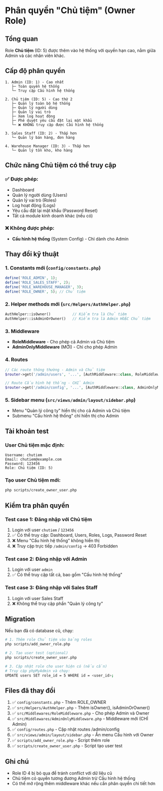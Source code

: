 # Phân quyền "Chủ tiệm" (Owner Role)

## Tổng quan

Role **Chủ tiệm** (ID: 5) được thêm vào hệ thống với quyền hạn cao, nằm giữa Admin và các nhân viên khác.

## Cấp độ phân quyền

```
1. Admin (ID: 1) - Cao nhất
   ├─ Toàn quyền hệ thống
   └─ Truy cập Cấu hình hệ thống

2. Chủ tiệm (ID: 5) - Cao thứ 2
   ├─ Quản lý toàn bộ hệ thống
   ├─ Quản lý người dùng
   ├─ Quản lý vai trò
   ├─ Xem log hoạt động
   ├─ Phê duyệt yêu cầu đặt lại mật khẩu
   └─ ❌ KHÔNG truy cập được Cấu hình hệ thống

3. Sales Staff (ID: 2) - Thấp hơn
   └─ Quản lý bán hàng, đơn hàng

4. Warehouse Manager (ID: 3) - Thấp hơn
   └─ Quản lý tồn kho, kho hàng
```

## Chức năng Chủ tiệm có thể truy cập

### ✅ Được phép:

- Dashboard
- Quản lý người dùng (Users)
- Quản lý vai trò (Roles)
- Log hoạt động (Logs)
- Yêu cầu đặt lại mật khẩu (Password Reset)
- Tất cả module kinh doanh khác (nếu có)

### ❌ Không được phép:

- **Cấu hình hệ thống** (System Config) - Chỉ dành cho Admin

## Thay đổi kỹ thuật

### 1. Constants mới (`config/constants.php`)

```php
define('ROLE_ADMIN', 1);
define('ROLE_SALES_STAFF', 2);
define('ROLE_WAREHOUSE_MANAGER', 3);
define('ROLE_OWNER', 5); // Chủ tiệm
```

### 2. Helper methods mới (`src/Helpers/AuthHelper.php`)

```php
AuthHelper::isOwner()          // Kiểm tra là Chủ tiệm
AuthHelper::isAdminOrOwner()   // Kiểm tra là Admin HOẶC Chủ tiệm
```

### 3. Middleware

- **RoleMiddleware** - Cho phép cả Admin và Chủ tiệm
- **AdminOnlyMiddleware** (MỚI) - Chỉ cho phép Admin

### 4. Routes

```php
// Các route thông thường - Admin và Chủ tiệm
$router->get('/admin/users', '...', [AuthMiddleware::class, RoleMiddleware::class]);

// Route Cấu hình hệ thống - CHỈ Admin
$router->get('/admin/config', '...', [AuthMiddleware::class, AdminOnlyMiddleware::class]);
```

### 5. Sidebar menu (`src/views/admin/layout/sidebar.php`)

- Menu "Quản lý công ty" hiển thị cho cả Admin và Chủ tiệm
- Submenu "Cấu hình hệ thống" chỉ hiển thị cho Admin

## Tài khoản test

### User Chủ tiệm mặc định:

```
Username: chutiem
Email: chutiem@example.com
Password: 123456
Role: Chủ tiệm (ID: 5)
```

### Tạo user Chủ tiệm mới:

```bash
php scripts/create_owner_user.php
```

## Kiểm tra phân quyền

### Test case 1: Đăng nhập với Chủ tiệm

1. Login với user `chutiem` / `123456`
2. ✅ Có thể truy cập: Dashboard, Users, Roles, Logs, Password Reset
3. ❌ Menu "Cấu hình hệ thống" không hiển thị
4. ❌ Truy cập trực tiếp `/admin/config` → 403 Forbidden

### Test case 2: Đăng nhập với Admin

1. Login với user `admin`
2. ✅ Có thể truy cập tất cả, bao gồm "Cấu hình hệ thống"

### Test case 3: Đăng nhập với Sales Staff

1. Login với user Sales Staff
2. ❌ Không thể truy cập phần "Quản lý công ty"

## Migration

Nếu bạn đã có database cũ, chạy:

```bash
# 1. Thêm role Chủ tiệm vào bảng roles
php scripts/add_owner_role.php

# 2. Tạo user test (optional)
php scripts/create_owner_user.php

# 3. Cập nhật role cho user hiện có (nếu cần)
# Truy cập phpMyAdmin và chạy:
UPDATE users SET role_id = 5 WHERE id = <user_id>;
```

## Files đã thay đổi

1. ✅ `config/constants.php` - Thêm ROLE_OWNER
2. ✅ `src/Helpers/AuthHelper.php` - Thêm isOwner(), isAdminOrOwner()
3. ✅ `src/Middlewares/RoleMiddleware.php` - Cho phép Admin và Owner
4. ✅ `src/Middlewares/AdminOnlyMiddleware.php` - Middleware mới (CHỈ Admin)
5. ✅ `config/routes.php` - Cập nhật routes /admin/config
6. ✅ `src/views/admin/layout/sidebar.php` - Ẩn menu Cấu hình với Owner
7. ✅ `scripts/add_owner_role.php` - Script thêm role
8. ✅ `scripts/create_owner_user.php` - Script tạo user test

## Ghi chú

- Role ID 4 bị bỏ qua để tránh conflict với dữ liệu cũ
- Chủ tiệm có quyền tương đương Admin trừ Cấu hình hệ thống
- Có thể mở rộng thêm middleware khác nếu cần phân quyền chi tiết hơn
